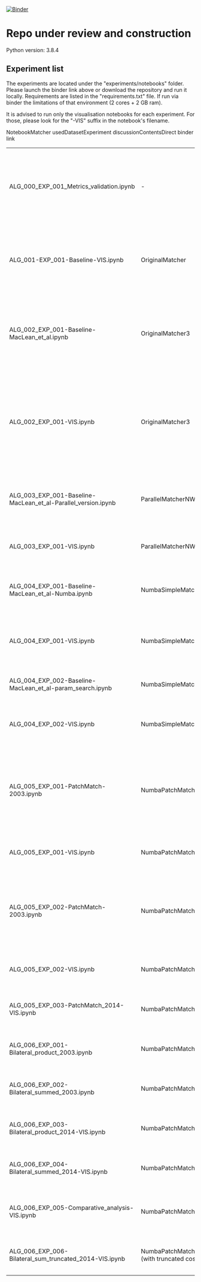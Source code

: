 [![Binder](https://mybinder.org/badge_logo.svg)](https://mybinder.org/v2/gh/regorigregory/FYP_PUBLIC.git/master)
<h1> Repo under review and construction </h1>

Python version: 3.8.4</p>

<h2>Experiment list</h3>
<p> The experiments are located under the "experiments/notebooks" folder. Please launch the binder link above or download the repository and run it locally.
Requirements are listed in the "requirements.txt" file. If run via binder the limitations of that environment (2 cores + 2 GB ram).</p>
<p> It is advised to run only the visualisation notebooks for each experiment. For those, please look for the "-VIS" suffix in the notebook's filename.</p>
</p>
<p>NotebookMatcher usedDatasetExperiment discussionContentsDirect binder link</p>
<table width="590">
<tbody>
<tr>
<td style="font-weight: 400;">ALG_000_EXP_001_Metrics_validation.ipynb</td>
<td style="font-weight: 400;">-</td>
<td style="font-weight: 400;">Middlebury 2003</td>
<td style="font-weight: 400;">Yes</td>
<td style="font-weight: 400;">Unit tests run, then local implementation of Middlebury metrics implementation is cross-checked with published results.</td>
<td style="font-weight: 400;">[![Binder](https://mybinder.org/badge_logo.svg)](https://mybinder.org/v2/gh/regorigregory/FYP_PUBLIC/master?filepath=%2Fexperiments%2Fnotebooks%2FALG_000_EXP_001_Metrics_validation.ipynb)</td>
</tr>
<tr>
<td style="font-weight: 400;">ALG_001-EXP_001-Baseline-VIS.ipynb</td>
<td style="font-weight: 400;">OriginalMatcher</td>
<td style="font-weight: 400;">Middlebury 2003</td>
<td style="font-weight: 400;">Yes</td>
<td style="font-weight: 400;">3 diffferent initialisation methods are tested, produced disparity maps are output at the end of the experiment.</td>
<td style="font-weight: 400;">[![Binder](https://mybinder.org/badge_logo.svg)](https://mybinder.org/v2/gh/regorigregory/FYP_PUBLIC/master?filepath=%2Fexperiments%2Fnotebooks%2FALG_001-EXP_001-Baseline-VIS.ipynb)</td>
</tr>
<tr>
<td style="font-weight: 400;">ALG_002_EXP_001-Baseline-MacLean_et_al.ipynb</td>
<td style="font-weight: 400;">OriginalMatcher3</td>
<td style="font-weight: 400;">Middlebury 2003</td>
<td style="font-weight: 400;">No</td>
<td style="font-weight: 400;">Implementing disparity constraints for runtime improvements proposed by MacLean, W. J., Sabihuddin, S. and Islam, J. (2010).</td>
<td style="font-weight: 400;">[![Binder](https://mybinder.org/badge_logo.svg)](https://mybinder.org/v2/gh/regorigregory/FYP_PUBLIC/master?filepath=%2Fexperiments%2Fnotebooks%2FALG_002_EXP_001-Baseline-MacLean_et_al.ipynb)</td>
</tr>
<tr>
<td style="font-weight: 400;">ALG_002_EXP_001-VIS.ipynb</td>
<td style="font-weight: 400;">OriginalMatcher3</td>
<td style="font-weight: 400;">Middlebury 2003</td>
<td style="font-weight: 400;">Yes</td>
<td style="font-weight: 400;">Runtime and error comparision with baseline, histograms, "hit n miss" errors, 3d visualisation of disparities with intensity values back projected as their surface.</td>
<td style="font-weight: 400;">[![Binder](https://mybinder.org/badge_logo.svg)](https://mybinder.org/v2/gh/regorigregory/FYP_PUBLIC/master?filepath=%2Fexperiments%2Fnotebooks%2FALG_002_EXP_001-VIS.ipynb)</td>
</tr>
<tr>
<td style="font-weight: 400;">ALG_003_EXP_001-Baseline-MacLean_et_al-Parallel_version.ipynb</td>
<td style="font-weight: 400;">ParallelMatcherNWMacLean</td>
<td style="font-weight: 400;">Middlebury 2003</td>
<td style="font-weight: 400;">No</td>
<td style="font-weight: 400;">Scanline-wise parallelisation of the pipeline in python. Disparity outputs displayed.</td>
<td style="font-weight: 400;">[![Binder](https://mybinder.org/badge_logo.svg)](https://mybinder.org/v2/gh/regorigregory/FYP_PUBLIC/master?filepath=%2Fexperiments%2Fnotebooks%2FALG_003_EXP_001-Baseline-MacLean_et_al-Parallel_version.ipynb)</td>
</tr>
<tr>
<td style="font-weight: 400;">ALG_003_EXP_001-VIS.ipynb</td>
<td style="font-weight: 400;">ParallelMatcherNWMacLean</td>
<td style="font-weight: 400;">Middlebury 2003</td>
<td style="font-weight: 400;">Yes</td>
<td style="font-weight: 400;">Runtime and error comparision with baseline,&nbsp; output log file.</td>
<td style="font-weight: 400;">[![Binder](https://mybinder.org/badge_logo.svg)](https://mybinder.org/v2/gh/regorigregory/FYP_PUBLIC/master?filepath=%2Fexperiments%2Fnotebooks%2FALG_003_EXP_001-VIS.ipynb)</td>
</tr>
<tr>
<td style="font-weight: 400;">ALG_004_EXP_001-Baseline-MacLean_et_al-Numba.ipynb</td>
<td style="font-weight: 400;">NumbaSimpleMatcher</td>
<td style="font-weight: 400;">Middlebury 2003</td>
<td style="font-weight: 400;">No</td>
<td style="font-weight: 400;">Converting the pipeline to Numba. Disparity outputs displayed.</td>
<td style="font-weight: 400;">[![Binder](https://mybinder.org/badge_logo.svg)](https://mybinder.org/v2/gh/regorigregory/FYP_PUBLIC/master?filepath=%2Fexperiments%2Fnotebooks%2FALG_004_EXP_001-Baseline-MacLean_et_al-Numba.ipynb)</td>
</tr>
<tr>
<td style="font-weight: 400;">ALG_004_EXP_001-VIS.ipynb</td>
<td style="font-weight: 400;">NumbaSimpleMatcher</td>
<td style="font-weight: 400;">Middlebury 2003</td>
<td style="font-weight: 400;">Yes</td>
<td style="font-weight: 400;">Runtime and error comparision with baseline, parallel baseline, output log file.</td>
<td style="font-weight: 400;">[![Binder](https://mybinder.org/badge_logo.svg)](https://mybinder.org/v2/gh/regorigregory/FYP_PUBLIC/master?filepath=%2Fexperiments%2Fnotebooks%2FALG_004_EXP_001-VIS.ipynb)</td>
</tr>
<tr>
<td style="font-weight: 400;">ALG_004_EXP_002-Baseline-MacLean_et_al-param_search.ipynb</td>
<td style="font-weight: 400;">NumbaSimpleMatcher</td>
<td style="font-weight: 400;">Middlebury 2003</td>
<td style="font-weight: 400;">No</td>
<td style="font-weight: 400;">Running the pipeline with a range of match values (1-60).</td>
<td style="font-weight: 400;">[![Binder](https://mybinder.org/badge_logo.svg)](https://mybinder.org/v2/gh/regorigregory/FYP_PUBLIC/master?filepath=%2Fexperiments%2Fnotebooks%2FALG_004_EXP_002-Baseline-MacLean_et_al-param_search.ipynb)</td>
</tr>
<tr>
<td style="font-weight: 400;">ALG_004_EXP_002-VIS.ipynb</td>
<td style="font-weight: 400;">NumbaSimpleMatcher</td>
<td style="font-weight: 400;">Middlebury 2003</td>
<td style="font-weight: 400;">Yes</td>
<td style="font-weight: 400;">Interactive visual experiment analysis using plotly.Tabular output.</td>
<td style="font-weight: 400;">[![Binder](https://mybinder.org/badge_logo.svg)](https://mybinder.org/v2/gh/regorigregory/FYP_PUBLIC/master?filepath=%2Fexperiments%2Fnotebooks%2FALG_004_EXP_002-VIS.ipynb)</td>
</tr>
<tr>
<td style="font-weight: 400;">ALG_005_EXP_001-PatchMatch-2003.ipynb</td>
<td style="font-weight: 400;">NumbaPatchMatcher</td>
<td style="font-weight: 400;">Middlebury 2003</td>
<td style="font-weight: 400;">No</td>
<td style="font-weight: 400;">Implementing constant-weight cost aggregation into the pipeline. A set of window sizes are tested. Tabular output of logged results.</td>
<td style="font-weight: 400;">[![Binder](https://mybinder.org/badge_logo.svg)](https://mybinder.org/v2/gh/regorigregory/FYP_PUBLIC/master?filepath=%2Fexperiments%2Fnotebooks%2FALG_005_EXP_001-PatchMatch-2003.ipynb)</td>
</tr>
<tr>
<td style="font-weight: 400;">ALG_005_EXP_001-VIS.ipynb</td>
<td style="font-weight: 400;">NumbaPatchMatcher</td>
<td style="font-weight: 400;">Middlebury 2003</td>
<td style="font-weight: 400;">Yes</td>
<td style="font-weight: 400;">Interactive visual experiment analysis using plotly.</td>
<td style="font-weight: 400;">[![Binder](https://mybinder.org/badge_logo.svg)](https://mybinder.org/v2/gh/regorigregory/FYP_PUBLIC/master?filepath=%2Fexperiments%2Fnotebooks%2FALG_005_EXP_001-VIS.ipynb)</td>
</tr>
<tr>
<td style="font-weight: 400;">ALG_005_EXP_002-PatchMatch-2003.ipynb</td>
<td style="font-weight: 400;">NumbaPatchMatcher</td>
<td style="font-weight: 400;">Middlebury 2003</td>
<td style="font-weight: 400;">No</td>
<td style="font-weight: 400;">Testing a set of support windows, used edge detectors and gaussian weights. Weights dipslayed, results are in tabular format.</td>
<td style="font-weight: 400;">[![Binder](https://mybinder.org/badge_logo.svg)](https://mybinder.org/v2/gh/regorigregory/FYP_PUBLIC/master?filepath=%2Fexperiments%2Fnotebooks%2FALG_005_EXP_002-PatchMatch-2003.ipynb)</td>
</tr>
<tr>
<td style="font-weight: 400;">ALG_005_EXP_002-VIS.ipynb</td>
<td style="font-weight: 400;">NumbaPatchMatcher</td>
<td style="font-weight: 400;">Middlebury 2003</td>
<td style="font-weight: 400;">Yes</td>
<td style="font-weight: 400;">Interactive visual experiment analysis using plotly.</td>
<td style="font-weight: 400;">[![Binder](https://mybinder.org/badge_logo.svg)](https://mybinder.org/v2/gh/regorigregory/FYP_PUBLIC/master?filepath=%2Fexperiments%2Fnotebooks%2FALG_005_EXP_002-VIS.ipynb)</td>
</tr>
<tr>
<td style="font-weight: 400;">ALG_005_EXP_003-PatchMatch_2014-VIS.ipynb</td>
<td style="font-weight: 400;">NumbaPatchMatcher</td>
<td style="font-weight: 400;">Middlebury 2014</td>
<td style="font-weight: 400;">Yes</td>
<td style="font-weight: 400;">Interactive visual experiment analysis using plotly.</td>
<td style="font-weight: 400;">[![Binder](https://mybinder.org/badge_logo.svg)](https://mybinder.org/v2/gh/regorigregory/FYP_PUBLIC/master?filepath=%2Fexperiments%2Fnotebooks%2FALG_005_EXP_003-PatchMatch_2014-VIS.ipynb)</td>
</tr>
<tr>
<td style="font-weight: 400;">ALG_006_EXP_001-Bilateral_product_2003.ipynb</td>
<td style="font-weight: 400;">NumbaPatchMatcher</td>
<td style="font-weight: 400;">Middlebury 2003</td>
<td style="font-weight: 400;">No</td>
<td style="font-weight: 400;">Interactive visual experiment analysis using plotly.</td>
<td style="font-weight: 400;">[![Binder](https://mybinder.org/badge_logo.svg)](https://mybinder.org/v2/gh/regorigregory/FYP_PUBLIC/master?filepath=%2Fexperiments%2Fnotebooks%2FALG_006_EXP_001-Bilateral_product_2003.ipynb)</td>
</tr>
<tr>
<td style="font-weight: 400;">ALG_006_EXP_002-Bilateral_summed_2003.ipynb</td>
<td style="font-weight: 400;">NumbaPatchMatcherBilateral</td>
<td style="font-weight: 400;">Middlebury 2003</td>
<td style="font-weight: 400;">No</td>
<td style="font-weight: 400;">Interactive visual experiment analysis using plotly.</td>
<td style="font-weight: 400;">[![Binder](https://mybinder.org/badge_logo.svg)](https://mybinder.org/v2/gh/regorigregory/FYP_PUBLIC/master?filepath=%2Fexperiments%2Fnotebooks%2FALG_006_EXP_002-Bilateral_summed_2003.ipynb)</td>
</tr>
<tr>
<td style="font-weight: 400;">ALG_006_EXP_003-Bilateral_product_2014-VIS.ipynb</td>
<td style="font-weight: 400;">NumbaPatchMatcherBilateral</td>
<td style="font-weight: 400;">Middlebury 2014</td>
<td style="font-weight: 400;">No</td>
<td style="font-weight: 400;">Interactive visual experiment analysis using plotly.</td>
<td style="font-weight: 400;">[![Binder](https://mybinder.org/badge_logo.svg)](https://mybinder.org/v2/gh/regorigregory/FYP_PUBLIC/master?filepath=%2Fexperiments%2Fnotebooks%2FALG_006_EXP_003-Bilateral_product_2014-VIS.ipynb)</td>
</tr>
<tr>
<td style="font-weight: 400;">ALG_006_EXP_004-Bilateral_summed_2014-VIS.ipynb</td>
<td style="font-weight: 400;">NumbaPatchMatcherBilateral</td>
<td style="font-weight: 400;">Middlebury 2014</td>
<td style="font-weight: 400;">No</td>
<td style="font-weight: 400;">Interactive visual experiment analysis using plotly.</td>
<td style="font-weight: 400;">[![Binder](https://mybinder.org/badge_logo.svg)](https://mybinder.org/v2/gh/regorigregory/FYP_PUBLIC/master?filepath=%2Fexperiments%2Fnotebooks%2FALG_006_EXP_004-Bilateral_summed_2014-VIS.ipynb)</td>
</tr>
<tr>
<td style="font-weight: 400;">ALG_006_EXP_005-Comparative_analysis-VIS.ipynb</td>
<td style="font-weight: 400;">NumbaPatchMatcherBilateral</td>
<td style="font-weight: 400;">Middlebury 2014</td>
<td style="font-weight: 400;">Yes</td>
<td style="font-weight: 400;">Comparative interactive visual experiment analysis using plotly.</td>
<td style="font-weight: 400;">[![Binder](https://mybinder.org/badge_logo.svg)](https://mybinder.org/v2/gh/regorigregory/FYP_PUBLIC/master?filepath=%2Fexperiments%2Fnotebooks%2FALG_006_EXP_005-Comparative_analysis-VIS.ipynb)</td>
</tr>
<tr>
<td style="font-weight: 400;">ALG_006_EXP_006-Bilateral_sum_truncated_2014-VIS.ipynb</td>
<td style="font-weight: 400;">NumbaPatchMatcherBilateral (with truncated cost)</td>
<td style="font-weight: 400;">Middlebury 2014</td>
<td style="font-weight: 400;">No</td>
<td style="font-weight: 400;">Interactive visual experiment analysis using plotly.</td>
<td style="font-weight: 400;">[![Binder](https://mybinder.org/badge_logo.svg)](https://mybinder.org/v2/gh/regorigregory/FYP_PUBLIC/master?filepath=%2Fexperiments%2Fnotebooks%2FALG_006_EXP_006-Bilateral_sum_truncated_2014-VIS.ipynb)</td>
</tr>
</tbody>
</table>
</ol>
